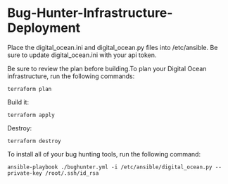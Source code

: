 # Bug-Hunter-Infrastructure-Deployment

Place the digital_ocean.ini and digital_ocean.py files into /etc/ansible. Be sure to update digital_ocean.ini with your api token.

Be sure to review the plan before building.To plan your Digital Ocean infrastructure, run the following commands:

    terraform plan
 
 Build it:
 
    terraform apply
    
Destroy:

    terraform destroy

To install all of your bug hunting tools, run the following command:
            
    ansible-playbook ./bughunter.yml -i /etc/ansible/digital_ocean.py --private-key /root/.ssh/id_rsa 
